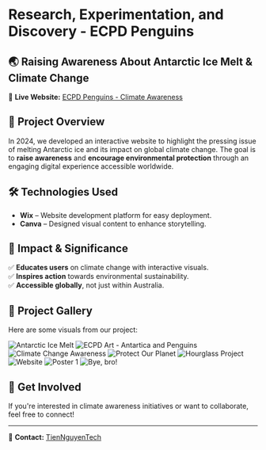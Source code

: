 # Research, Experimentation, and Discovery - ECPD Penguins

## 🌏 Raising Awareness About Antarctic Ice Melt & Climate Change

🔗 **Live Website:** [ECPD Penguins - Climate Awareness](https://tngu0394.wixsite.com/saef-project1)

## 📌 Project Overview
In 2024, we developed an interactive website to highlight the pressing issue of melting Antarctic ice and its impact on global climate change. The goal is to **raise awareness** and **encourage environmental protection** through an engaging digital experience accessible worldwide.

## 🛠 Technologies Used
- **Wix** – Website development platform for easy deployment.
- **Canva** – Designed visual content to enhance storytelling.

## 🌱 Impact & Significance
✅ **Educates users** on climate change with interactive visuals.  
✅ **Inspires action** towards environmental sustainability.  
✅ **Accessible globally**, not just within Australia.  

## 📸 Project Gallery
Here are some visuals from our project:

![Antarctic Ice Melt](images/antar.jpg)
![ECPD Art - Antartica and Penguins](images/ecpd-art-3.jpg)
![Climate Change Awareness](images/story1.png)
![Protect Our Planet](images/story2.png)
![Hourglass Project](images/hour-glass-project.webp)
![Website](images/web-art.png)
![Poster 1](images/poster1.png)
![Bye, bro!](images/ecpd-logo.jpg)

## 🚀 Get Involved
If you're interested in climate awareness initiatives or want to collaborate, feel free to connect!

---
📧 **Contact:** [TienNguyenTech](https://github.com/TienNguyenTech)
